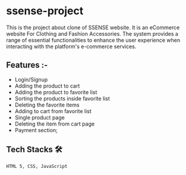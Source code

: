 # ssense-project
This is the project about clone of SSENSE website. It is an eCommerce website For Clothing and Fashion Accessories. The system provides a range of essential functionalities to enhance the user experience when interacting with the  platform's e-commerce services. 

 ## Features :-
  - Login/Signup
  - Adding the product to cart 
  - Adding the product to favorite list 
  - Sorting the products inside favorite list
  - Deleting the favorite items
  - Adding to cart from favorite list
  - Single product page
  - Deleting the item from cart page
  - Payment section;
  
   ## Tech Stacks 🛠
    
    HTML 5, CSS, JavaScript
